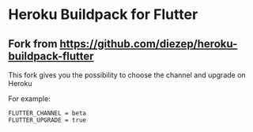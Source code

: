 # Heroku Buildpack for Flutter

## Fork from https://github.com/diezep/heroku-buildpack-flutter

This fork gives you the possibility to choose the channel and upgrade on Heroku

For example:
```
FLUTTER_CHANNEL = beta
FLUTTER_UPGRADE = true
```
